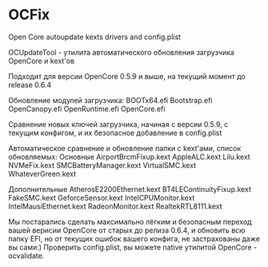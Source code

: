 # OCFix
 Open Core autoupdate kexts drivers and config.plist

OCUpdateTool - утилита автоматического обновления загрузчика OpenCore и kext'ов

Подходит для версии OpenCore 0.5.9 и выше, на текущий момент до release 0.6.4

Обновление модулей загрузчика:
BOOTx64.efi
Bootstrap.efi
OpenCanopy.efi
OpenRuntime.efi
OpenCore.efi

Сравнение новых ключей загрузчика, начиная с версии 0.5.9, с текущим конфигом, и их безопасное добавление в config.plist

Автоматическое сравнение и обновление папки с kext'ами, список обновляемых:
Основные
AirportBrcmFixup.kext
AppleALC.kext
Lilu.kext
NVMeFix.kext
SMCBatteryManager.kext
VirtualSMC.kext
WhateverGreen.kext

Дополнительные
AtherosE2200Ethernet.kext
BT4LEContinuityFixup.kext
FakeSMC.kext
GeforceSensor.kext
IntelCPUMonitor.kext
IntelMausiEthernet.kext
RadeonMonitor.kext
RealtekRTL8111.kext

Мы постарались сделать максимально лёгким и безопасным переход вашей верисии OpenCore от старых до релиза 0.6.4, и обновить всю папку EFI, но от текущих ошибок вашего конфига, не застрахованы даже вы сами:) Проверить config.plist, вы можете native утилитой OpenCore - ocvalidate.
